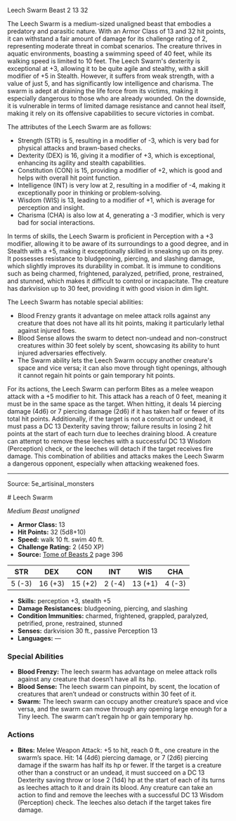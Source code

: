 <MonsterName/>Leech Swarm</MonsterName>
<CreatureType/>Beast</CreatureType>
<CR/>2</CR>
<AC/>13</AC>
<HP/>32</HP>
<summary>The Leech Swarm is a medium-sized unaligned beast that embodies a predatory and parasitic nature. With an Armor Class of 13 and 32 hit points, it can withstand a fair amount of damage for its challenge rating of 2, representing moderate threat in combat scenarios. The creature thrives in aquatic environments, boasting a swimming speed of 40 feet, while its walking speed is limited to 10 feet. The Leech Swarm's dexterity is exceptional at +3, allowing it to be quite agile and stealthy, with a skill modifier of +5 in Stealth. However, it suffers from weak strength, with a value of just 5, and has significantly low intelligence and charisma. The swarm is adept at draining the life force from its victims, making it especially dangerous to those who are already wounded. On the downside, it is vulnerable in terms of limited damage resistance and cannot heal itself, making it rely on its offensive capabilities to secure victories in combat.</summary>

<detail>

The attributes of the Leech Swarm are as follows: 

- Strength (STR) is 5, resulting in a modifier of -3, which is very bad for physical attacks and brawn-based checks.
- Dexterity (DEX) is 16, giving it a modifier of +3, which is exceptional, enhancing its agility and stealth capabilities.
- Constitution (CON) is 15, providing a modifier of +2, which is good and helps with overall hit point function.
- Intelligence (INT) is very low at 2, resulting in a modifier of -4, making it exceptionally poor in thinking or problem-solving.
- Wisdom (WIS) is 13, leading to a modifier of +1, which is average for perception and insight.
- Charisma (CHA) is also low at 4, generating a -3 modifier, which is very bad for social interactions.

In terms of skills, the Leech Swarm is proficient in Perception with a +3 modifier, allowing it to be aware of its surroundings to a good degree, and in Stealth with a +5, making it exceptionally skilled in sneaking up on its prey. It possesses resistance to bludgeoning, piercing, and slashing damage, which slightly improves its durability in combat. It is immune to conditions such as being charmed, frightened, paralyzed, petrified, prone, restrained, and stunned, which makes it difficult to control or incapacitate. The creature has darkvision up to 30 feet, providing it with good vision in dim light.

The Leech Swarm has notable special abilities:

- Blood Frenzy grants it advantage on melee attack rolls against any creature that does not have all its hit points, making it particularly lethal against injured foes.
- Blood Sense allows the swarm to detect non-undead and non-construct creatures within 30 feet solely by scent, showcasing its ability to hunt injured adversaries effectively.
- The Swarm ability lets the Leech Swarm occupy another creature's space and vice versa; it can also move through tight openings, although it cannot regain hit points or gain temporary hit points.

For its actions, the Leech Swarm can perform Bites as a melee weapon attack with a +5 modifier to hit. This attack has a reach of 0 feet, meaning it must be in the same space as the target. When hitting, it deals 14 piercing damage (4d6) or 7 piercing damage (2d6) if it has taken half or fewer of its total hit points. Additionally, if the target is not a construct or undead, it must pass a DC 13 Dexterity saving throw; failure results in losing 2 hit points at the start of each turn due to leeches draining blood. A creature can attempt to remove these leeches with a successful DC 13 Wisdom (Perception) check, or the leeches will detach if the target receives fire damage. This combination of abilities and attacks makes the Leech Swarm a dangerous opponent, especially when attacking weakened foes.</detail>



---

Source: 5e_artisinal_monsters

<statblock>
# Leech Swarm

*Medium* *Beast* *unaligned*

- **Armor Class:** 13
- **Hit Points:** 32 (5d8+10)
- **Speed:** walk 10 ft. swim 40 ft.
- **Challenge Rating:** 2 (450 XP)
- **Source:** [Tome of Beasts 2](https://koboldpress.com/kpstore/product/tome-of-beasts-2-for-5th-edition) page 396

| STR | DEX | CON | INT | WIS | CHA |
| --- | --- | --- | --- | --- | --- |
| 5 (-3) | 16 (+3) | 15 (+2) | 2 (-4) | 13 (+1) | 4 (-3) |

- **Skills:** perception +3, stealth +5
- **Damage Resistances:** bludgeoning, piercing, and slashing
- **Condition Immunities:** charmed, frightened, grappled, paralyzed, petrified, prone, restrained, stunned
- **Senses:** darkvision 30 ft., passive Perception 13
- **Languages:** —

### Special Abilities

- **Blood Frenzy:** The leech swarm has advantage on melee attack rolls against any creature that doesn’t have all its hp.
- **Blood Sense:** The leech swarm can pinpoint, by scent, the location of creatures that aren’t undead or constructs within 30 feet of it.
- **Swarm:** The leech swarm can occupy another creature’s space and vice versa, and the swarm can move through any opening large enough for a Tiny leech. The swarm can’t regain hp or gain temporary hp.

### Actions

- **Bites:** Melee Weapon Attack: +5 to hit, reach 0 ft., one creature in the swarm’s space. Hit: 14 (4d6) piercing damage, or 7 (2d6) piercing damage if the swarm has half its hp or fewer. If the target is a creature other than a construct or an undead, it must succeed on a DC 13 Dexterity saving throw or lose 2 (1d4) hp at the start of each of its turns as leeches attach to it and drain its blood. Any creature can take an action to find and remove the leeches with a successful DC 13 Wisdom (Perception) check. The leeches also detach if the target takes fire damage.


</statblock>


